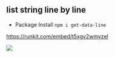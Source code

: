 ## list string line by line
* Package Install ```npm i get-data-line```

https://runkit.com/embed/t5xgv2wmyzel

![](https://j.gifs.com/l53WP5.gif)
